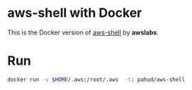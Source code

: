 # aws-shell with Docker

This is the Docker version of [aws-shell](https://github.com/awslabs/aws-shell) by **awslabs**.

# Run

```bash
docker run -v $HOME/.aws:/root/.aws  -ti pahud/aws-shell 
```
